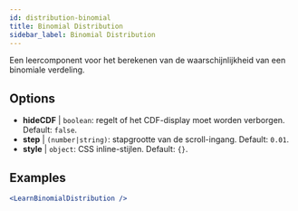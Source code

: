 ```yaml
---
id: distribution-binomial
title: Binomial Distribution
sidebar_label: Binomial Distribution
---
```


Een leercomponent voor het berekenen van de waarschijnlijkheid van een binomiale verdeling.

## Options

* __hideCDF__ | `boolean`: regelt of het CDF-display moet worden verborgen. Default: `false`.
* __step__ | `(number|string)`: stapgrootte van de scroll-ingang. Default: `0.01`.
* __style__ | `object`: CSS inline-stijlen. Default: `{}`.


## Examples

```jsx live
<LearnBinomialDistribution />
```

